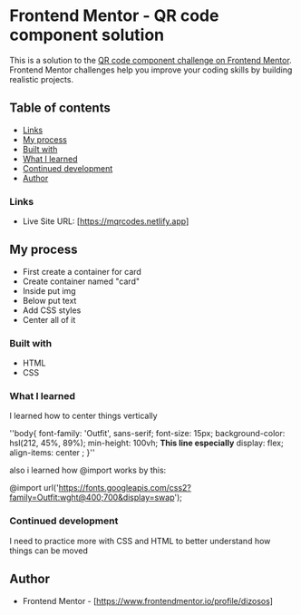 # Frontend Mentor - QR code component solution

This is a solution to the [QR code component challenge on Frontend Mentor](https://www.frontendmentor.io/challenges/qr-code-component-iux_sIO_H). Frontend Mentor challenges help you improve your coding skills by building realistic projects. 

## Table of contents

  - [Links](#links)
  - [My process](#my-process)
  - [Built with](#built-with)
  - [What I learned](#what-i-learned)
  - [Continued development](#continued-development)
  - [Author](#author)
### Links

- Live Site URL: [https://mqrcodes.netlify.app]

## My process
  - First create a container for card
  - Create container named "card"
  - Inside put img
  - Below put text
  - Add CSS styles
  - Center all of it

### Built with

- HTML
- CSS


### What I learned

I learned how to center things vertically

''body{
    font-family: 'Outfit', sans-serif;
    font-size: 15px;
    background-color: hsl(212, 45%, 89%);
    min-height: 100vh; **This line especially**
    display: flex;
    align-items: center ;
}''

also i learned how @import works by this:

@import url('https://fonts.googleapis.com/css2?family=Outfit:wght@400;700&display=swap');


### Continued development

I need to practice more with CSS and HTML to better understand how things can be moved 


## Author
- Frontend Mentor - [https://www.frontendmentor.io/profile/dizosos]


